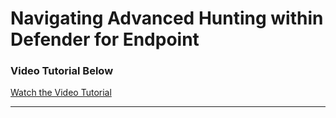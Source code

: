 

<h1> Navigating Advanced Hunting within Defender for Endpoint </h1>


<h3> Video Tutorial Below </h2>

[Watch the Video Tutorial](https://youtu.be/NJ6uywZ18Zs)

<hr>
